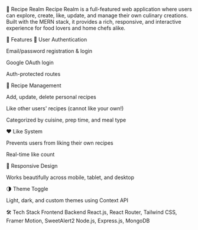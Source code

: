 🍲 Recipe Realm
Recipe Realm is a full-featured web application where users can explore, create, like, update, and manage their own culinary creations. Built with the MERN stack, it provides a rich, responsive, and interactive experience for food lovers and home chefs alike.

🚀 Features
🔐 User Authentication

Email/password registration & login

Google OAuth login

Auth-protected routes

📸 Recipe Management

Add, update, delete personal recipes

Like other users' recipes (cannot like your own!)

Categorized by cuisine, prep time, and meal type

❤️ Like System

Prevents users from liking their own recipes

Real-time like count

🎨 Responsive Design

Works beautifully across mobile, tablet, and desktop

🌗 Theme Toggle

Light, dark, and custom themes using Context API

🛠️ Tech Stack
Frontend	Backend
React.js, React Router, Tailwind CSS, Framer Motion, SweetAlert2	Node.js, Express.js, MongoDB